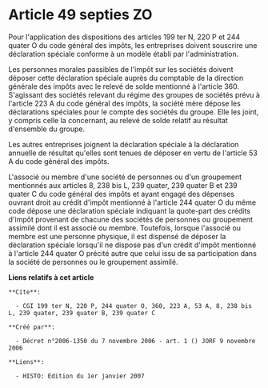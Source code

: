 # Article 49 septies ZO

Pour l'application des dispositions des articles 199 ter N, 220 P et 244 quater O du code général des impôts, les entreprises
doivent souscrire une déclaration spéciale conforme à un modèle établi par l'administration.

Les personnes morales passibles de l'impôt sur les sociétés doivent déposer cette déclaration spéciale auprès du comptable de
la direction générale des impôts avec le relevé de solde mentionné à l'article 360. S'agissant des sociétés relevant du
régime des groupes de sociétés prévu à l'article 223 A du code général des impôts, la société mère dépose les déclarations
spéciales pour le compte des sociétés du groupe. Elle les joint, y compris celle la concernant, au relevé de solde relatif au
résultat d'ensemble du groupe.

Les autres entreprises joignent la déclaration spéciale à la déclaration annuelle de résultat qu'elles sont tenues de déposer
en vertu de l'article 53 A du code général des impôts.

L'associé ou membre d'une société de personnes ou d'un groupement mentionnés aux articles 8, 238 bis L, 239 quater, 239
quater B et 239 quater C du code général des impôts et ayant engagé des dépenses ouvrant droit au crédit d'impôt mentionné à
l'article 244 quater O du même code dépose une déclaration spéciale indiquant la quote-part des crédits d'impôt provenant de
chacune des sociétés de personnes ou groupement assimilé dont il est associé ou membre. Toutefois, lorsque l'associé ou
membre est une personne physique, il est dispensé de déposer la déclaration spéciale lorsqu'il ne dispose pas d'un crédit
d'impôt mentionné à l'article 244 quater O précité autre que celui issu de sa participation dans la société de personnes ou
le groupement assimilé.

**Liens relatifs à cet article**

	**Cite**:

	  - CGI 199 ter N, 220 P, 244 quater O, 360, 223 A, 53 A, 8, 238 bis L, 239 quater, 239 quater B, 239 quater C

	**Créé par**:

	  - Décret n°2006-1350 du 7 novembre 2006 - art. 1 () JORF 9 novembre 2006

	**Liens**:

	  - HISTO: Edition du 1er janvier 2007
